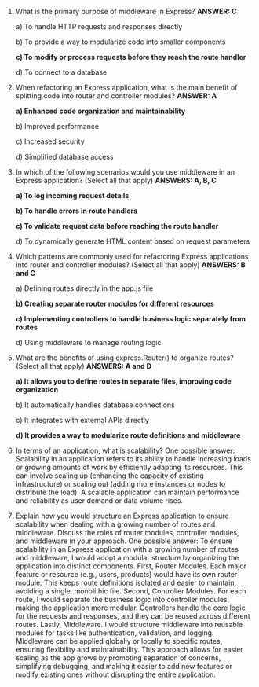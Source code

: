 1. What is the primary purpose of middleware in Express? **ANSWER: C**

   a) To handle HTTP requests and responses directly

   b) To provide a way to modularize code into smaller components

   **c) To modify or process requests before they reach the route handler**

   d) To connect to a database



2. When refactoring an Express application, what is the main benefit of splitting code into router and controller modules? **ANSWER: A**

   **a) Enhanced code organization and maintainability**
   
   b) Improved performance
   
   c) Increased security
   
   d) Simplified database access



3. In which of the following scenarios would you use middleware in an Express application? (Select all that apply) **ANSWERS: A, B, C**

   **a) To log incoming request details**

   **b) To handle errors in route handlers**

   **c) To validate request data before reaching the route handler**

   d) To dynamically generate HTML content based on request parameters



5. Which patterns are commonly used for refactoring Express applications into router and controller modules? (Select all that apply) **ANSWERS: B and C**

   a) Defining routes directly in the app.js file

   **b) Creating separate router modules for different resources**

   **c) Implementing controllers to handle business logic separately from routes**

   d) Using middleware to manage routing logic



7. What are the benefits of using express.Router() to organize routes? (Select all that apply) **ANSWERS: A and D**

   **a) It allows you to define routes in separate files, improving code organization**

   b) It automatically handles database connections

   c) It integrates with external APIs directly

   **d) It provides a way to modularize route definitions and middleware**



9. In terms of an application, what is scalability? 
   One possible answer: Scalability in an application refers to its ability to handle increasing loads or growing amounts of work by efficiently adapting its resources. This can involve scaling up (enhancing the capacity of existing infrastructure) or scaling out (adding more instances or nodes to distribute the load). A scalable application can maintain performance and reliability as user demand or data volume rises.



11. Explain how you would structure an Express application to ensure scalability when dealing with a growing number of routes and middleware. Discuss the roles of router modules, controller modules, and middleware in your approach.
    One possible answer: To ensure scalability in an Express application with a growing number of routes and middleware, I would adopt a modular structure by organizing the application into distinct components.  First, Router Modules. Each major feature or resource (e.g., users, products) would have its own router module. This keeps route definitions isolated and easier to maintain, avoiding a single, monolithic file.  Second, Controller Modules. For each route, I would separate the business logic into controller modules, making the application more modular. Controllers handle the core logic for the requests and responses, and they can be reused across different routes.  Lastly, Middleware. I would structure middleware into reusable modules for tasks like authentication, validation, and logging. Middleware can be applied globally or locally to specific routes, ensuring flexibility and maintainability.  This approach allows for easier scaling as the app grows by promoting separation of concerns, simplifying debugging, and making it easier to add new features or modify existing ones without disrupting the entire application.
